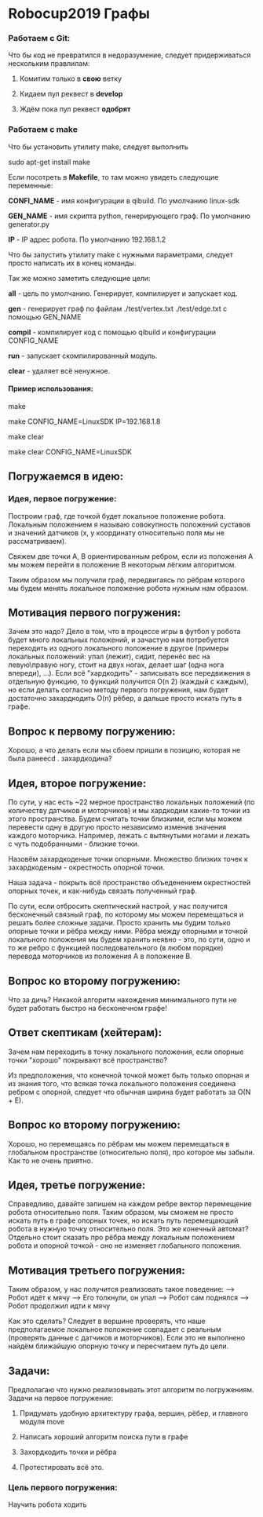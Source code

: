 # Robocup2019 Графы

### Работаем с Git:
Что бы код не превратился в недоразумение, следует придерживаться нескольким правлилам:

1) Комитим только в __свою__ ветку

2) Кидаем пул реквест в __develop__

3) Ждём пока пул реквест __одобрят__

### Работаем с make

Что бы установить утилиту make, следует выполнить

sudo apt-get install make

Если посотреть в __Makefile__, то там можно увидеть следующие переменные:

__CONFI_NAME__ - имя конфигурации в qibuild. По умолчанию linux-sdk

__GEN_NAME__ - имя скрипта python, генерирующего граф. По умолчанию generator.py

__IP__ - IP адрес робота. По умолчанию 192.168.1.2

Что бы запустить утилиту make с нужными параметрами, следует просто написать их в конец команды.

Так же можно заметить следующие цели:

__all__ - цель по умолчанию. Генерирует, компилирует и запускает код.

__gen__ - генерирует граф по файлам ./test/vertex.txt ./test/edge.txt с помощью GEN_NAME

__compil__ - компилирует код с помощью qibuild и конфигурации CONFIG_NAME

__run__ - запускает скомпилированный модуль.

__clear__ - удаляет всё ненужное.

#### Пример использования:

make

make CONFIG_NAME=LinuxSDK IP=192.168.1.8

make clear

make clear CONFIG_NAME=LinuxSDK






## Погружаемся в идею:

### Идея, первое погружение:
Построим граф, где точкой будет локальное положение робота. Локальным положением я называю совокупность положений суставов и значений датчиков (x, y координату относительно поля мы не рассматриваем).

Свяжем две точки A, B ориентированным ребром, если из положения A мы можем перейти в положение B некоторым лёгким алгоритмом.

Таким образом мы получили граф, передвигаясь по рёбрам которого мы будем менять локальное положение робота нужным нам образом.

## Мотивация первого погружения:
Зачем это надо? Дело в том, что в процессе игры в футбол у робота будет много локальных положений, и зачастую нам потребуется переходить из одного локального положение в другое (примеры локальных положений: упал (лежит), сидит, перенёс вес на левую\правую ногу, стоит на двух ногах, делает шаг (одна нога впереди), ...). Если всё "хардкодить" - записывать все передвижения в отдельную функцию, то функций получится O(n 2) (каждый с каждым), но если делать согласно методу первого погружения, нам будет достаточно захардкодить O(n) рёбер, а дальше просто искать путь в графе.

## Вопрос к первому погружению:
Хорошо, а что делать если мы сбоем пришли в позицию, которая не была ранееcd . захардкодина?

## Идея, второе погружение:
По сути, у нас есть ~22 мерное пространство локальных положений (по количеству датчиков и моторчиков) и мы хардкодим какие-то точки из этого пространства. Будем считать точки близкими, если мы можем перевести одну в другую просто независимо изменив значения каждого моторчика. Например, лежать с вытянутыми ногами и лежать с чуть подобранными - близкие точки.

Назовём захардкоденые точки опорными. Множество близких точек к захардкоденым - окрестность опорной точки.

Наша задача - покрыть всё пространство объеденением окрестностей опорных точек, и как-нибудь связать полученный граф.

По сути, если отбросить скептический настрой, у нас получится бесконечный связный граф, по которому мы можем перемещаться и решать более сложные задачи. Просто хранить мы будим только опорные точки и рёбра между ними. Рёбра между опорными и точкой локального положения мы будем хранить неявно - это, по сути, одно и то же ребро с функцией последовательного (в любом порядке) перевода моторчиков из положения A в положение B.

## Вопрос ко второму погружению:
Что за дичь? Никакой алгоритм нахождения минимального пути не будет работать быстро на бесконечном графе!

## Ответ скептикам (хейтерам):
Зачем нам переходить в точку локального положения, если опорные точки "хорошо" покрывают всё пространство?

Из предположения, что конечной точкой может быть только опорная и из знания того, что всякая точка локального положения соединена ребром с опорной, следует что обычная ширина будет работать за O(N + E).

## Вопрос ко второму погружению:
Хорошо, но перемещаясь по рёбрам мы можем перемещаться в глобальном пространстве (относительно поля), про которое мы забыли. Как то не очень приятно.

## Идея, третье погружение:
Справедливо, давайте запишем на каждом ребре вектор перемещение робота относительно поля. Таким образом, мы сможем не просто искать путь в графе опорных точек, но искать путь перемещающий робота в нужную точку относительно поля. Это же конечный автомат? Отдельно стоит сказать про рёбра между локальным положением робота и опорной точкой - оно не изменяет глобального положения.

## Мотивация третьего погружения:
Таким образом, у нас получится реализовать такое поведение:
--> Робот идёт к мячу
--> Его толкнули, он упал
--> Робот сам поднялся
--> Робот продолжил идти к мячу

Как это сделать? Следует в вершине проверять, что наше предполагаемое локальное положение совпадает с реальным (проверять данные с датчиков и моторчиков). Если это не выполнено найдём ближайшую опорную точку и пересчитаем путь до цели.

## Задачи:
Предполагаю что нужно реализовывать этот алгоритм по погружениям.
Задачи на первое погружение:

1) Придумать удобную архитектуру графа, вершин, рёбер, и главного модуля move

2) Написать хороший алгоритм поиска пути в графе

3) Захордкодить точки и рёбра

4) Протестировать всё это.

### Цель первого погружения:
Научить робота ходить
